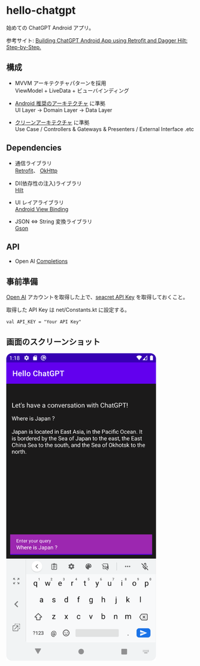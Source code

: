 # hello-chatgpt

始めての ChatGPT Android アプリ。

参考サイト: [Building ChatGPT Android App using Retrofit and Dagger Hilt: Step-by-Step.](https://rehthink.medium.com/building-chatgpt-android-app-using-retrofit-and-dagger-hilt-step-by-step-dbf4b48bd4ca)

## 構成

* MVVM アーキテクチャパターンを採用  
  ViewModel + LiveData + ビューバインディング

* [Android 推奨のアーキテクチャ](https://developer.android.com/jetpack/guide?hl=ja) に準拠  
  UI Layer -> Domain Layer -> Data Layer

* [クリーンアーキテクチャ](https://www.amazon.co.jp/exec/obidos/ASIN/4048930656/maple036-22/) に準拠  
  Use Case / Controllers & Gateways & Presenters / External Interface .etc

## Dependencies

* 通信ライブラリ  
  [Retrofit](https://square.github.io/retrofit/)、 [OkHttp](https://square.github.io/okhttp/)

* DI(依存性の注入)ライブラリ  
  [Hilt](https://dagger.dev/hilt/)

* UI レイアライブラリ  
  [Android View Binding](https://developer.android.com/topic/libraries/view-binding?hl=ja)  
  
* JSON <=> String 変換ライブラリ  
  [Gson](https://github.com/google/gson) 


## API

* Open AI 
  [Completions](https://platform.openai.com/docs/api-reference/completions)


## 事前準備

[Open AI](https://openai.com/api/) アカウントを取得した上で、[seacret API Key](https://platform.openai.com/account/api-keys) を取得しておくこと。

取得した API Key は net/Constants.kt に設定する。

```
val API_KEY = "Your API Key"
```

## 画面のスクリーンショット

<img src="docs/main_activity.png" width="400">
